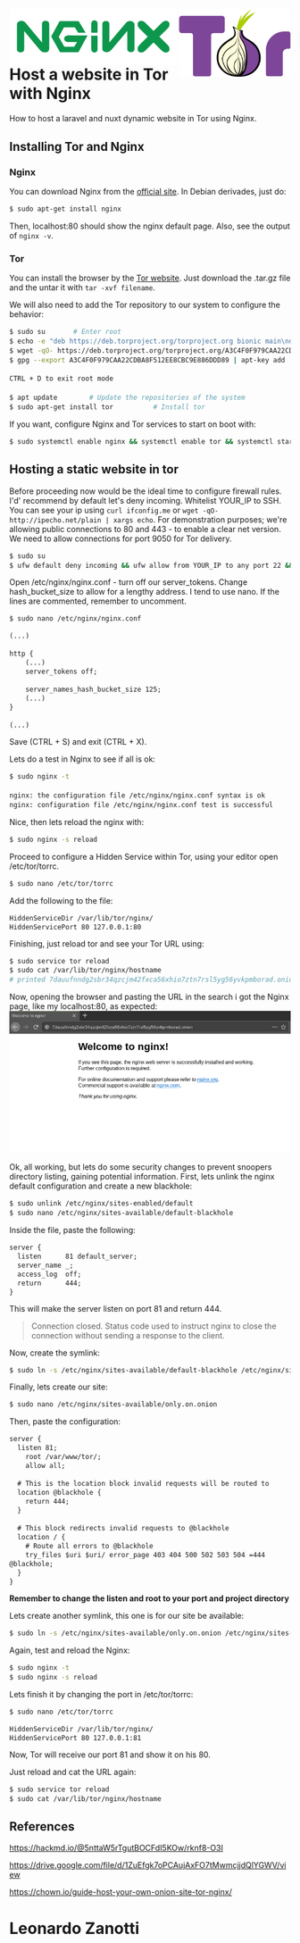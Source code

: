 <div style="display: inline-flex; float: left; width: 300px; background-color: #666666;">
  <img src="img/nginx.png" width="300" />
</div>
<div style="display: inline-flex; float: right; width: 200px; background-color: #333333;">
  <img src="img/tor.svg" width="200" />
</div>

# Host a website in Tor with Nginx
How to host a laravel and nuxt dynamic website in Tor using Nginx.

## Installing Tor and Nginx

### Nginx
You can download Nginx from the [official site](https://www.nginx.com/resources/wiki/start/topics/tutorials/install/). In Debian derivades, just do:

```bash
$ sudo apt-get install nginx
```
Then, localhost:80 should show the nginx default page. Also, see the output of `nginx -v`.

### Tor
You can install the browser by the [Tor website](https://www.torproject.org/). Just download the .tar.gz file and the untar it with `tar -xvf filename`.

We will also need to add the Tor repository to our system to configure the behavior:

```bash
$ sudo su       # Enter root
$ echo -e "deb https://deb.torproject.org/torproject.org bionic main\ndeb-src https://deb.torproject.org/torproject.org bionic main" > /etc/apt/sources.list.d/tor.list             # Import the repository to apt
$ wget -qO- https://deb.torproject.org/torproject.org/A3C4F0F979CAA22CDBA8F512EE8CBC9E886DDD89.asc | gpg --import   # Import the repo key
$ gpg --export A3C4F0F979CAA22CDBA8F512EE8CBC9E886DDD89 | apt-key add       # Define the repo key

CTRL + D to exit root mode

$ apt update        # Update the repositories of the system
$ sudo apt-get install tor          # Install tor
```

If you want, configure Nginx and Tor services to start on boot with:

```bash
$ sudo systemctl enable nginx && systemctl enable tor && systemctl start tor.service
```

## Hosting a static website in tor
Before proceeding now would be the ideal time to configure firewall rules.
I'd' recommend by default let's deny incoming. Whitelist YOUR_IP to SSH. You can see your ip using `curl ifconfig.me` or `wget -qO- http://ipecho.net/plain | xargs echo`.
For demonstration purposes; we're allowing public connections to 80 and 443 - to enable a clear net version.
We need to allow connections for port 9050 for Tor delivery.

```bash
$ sudo su
$ ufw default deny incoming && ufw allow from YOUR_IP to any port 22 && ufw allow 80 && ufw allow 443 && ufw allow 9050 && ufw enable
```

Open /etc/nginx/nginx.conf - turn off our server_tokens. Change hash_bucket_size to allow for a lengthy address. I tend to use nano. If the lines are commented, remember to uncomment.

```bash
$ sudo nano /etc/nginx/nginx.conf
```
```nano
(...)

http {
    (...)
    server_tokens off;

    server_names_hash_bucket_size 125;
    (...)
}

(...)

```

Save (CTRL + S) and exit (CTRL + X).

Lets do a test in Nginx to see if all is ok:

```bash
$ sudo nginx -t

nginx: the configuration file /etc/nginx/nginx.conf syntax is ok
nginx: configuration file /etc/nginx/nginx.conf test is successful
```

Nice, then lets reload the nginx with:

```bash
$ sudo nginx -s reload
```

Proceed to configure a Hidden Service within Tor, using your editor open /etc/tor/torrc.

```bash
$ sudo nano /etc/tor/torrc
```

Add the following to the file:

```
HiddenServiceDir /var/lib/tor/nginx/
HiddenServicePort 80 127.0.0.1:80
```

Finishing, just reload tor and see your Tor URL using:
```bash
$ sudo service tor reload
$ sudo cat /var/lib/tor/nginx/hostname
# printed 7dauufnndg2sbr34qzcjm42fxca56xhio7ztn7rsl5yg56yvkpmborad.onion/
```

Now, opening the browser and pasting the URL in the search i got the Nginx page, like my localhost:80, as expected:
![](img/static-nginx.png)

Ok, all working, but lets do some security changes to prevent snoopers directory listing, gaining potential information.
First, lets unlink the nginx default configuration and create a new blackhole:
```bash
$ sudo unlink /etc/nginx/sites-enabled/default
$ sudo nano /etc/nginx/sites-available/default-blackhole
```

Inside the file, paste the following:
```
server {
  listen      81 default_server;
  server_name _;
  access_log  off;
  return      444;
}
```

This will make the server listen on port 81 and return 444.
> Connection closed.
> Status code used to instruct nginx to close the connection without sending a response to the client.

Now, create the symlink:
```bash
$ sudo ln -s /etc/nginx/sites-available/default-blackhole /etc/nginx/sites-enabled/
```

Finally, lets create our site:
```bash
$ sudo nano /etc/nginx/sites-available/only.on.onion
```

Then, paste the configuration:

```
server {
  listen 81;
    root /var/www/tor/;
    allow all;
  
  # This is the location block invalid requests will be routed to
  location @blackhole {
    return 444;
  }

  # This block redirects invalid requests to @blackhole
  location / {
    # Route all errors to @blackhole
    try_files $uri $uri/ error_page 403 404 500 502 503 504 =444 @blackhole;
  }
}
```
**Remember to change the listen and root to your port and project directory**

Lets create another symlink, this one is for our site be available:

```bash
$ sudo ln -s /etc/nginx/sites-available/only.on.onion /etc/nginx/sites-enabled/
```

Again, test and reload the Nginx:
```bash
$ sudo nginx -t
$ sudo nginx -s reload
```

Lets finish it by changing the port in /etc/tor/torrc:
```bash
$ sudo nano /etc/tor/torrc
```
```
HiddenServiceDir /var/lib/tor/nginx/
HiddenServicePort 80 127.0.0.1:81
```

Now, Tor will receive our port 81 and show it on his 80.

Just reload and cat the URL again:
```bash
$ sudo service tor reload
$ sudo cat /var/lib/tor/nginx/hostname
```

## References
https://hackmd.io/@5nttaW5rTgutBOCFdI5KOw/rknf8-O3I

https://drive.google.com/file/d/1ZuEfgk7oPCAujAxFO7tMwmcjjdQlYGWV/view

https://chown.io/guide-host-your-own-onion-site-tor-nginx/


# Leonardo Zanotti